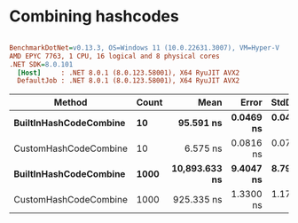 # Combining hashcodes


``` ini

BenchmarkDotNet=v0.13.3, OS=Windows 11 (10.0.22631.3007), VM=Hyper-V
AMD EPYC 7763, 1 CPU, 16 logical and 8 physical cores
.NET SDK=8.0.101
  [Host]     : .NET 8.0.1 (8.0.123.58001), X64 RyuJIT AVX2
  DefaultJob : .NET 8.0.1 (8.0.123.58001), X64 RyuJIT AVX2


```
|                 Method | Count |          Mean |     Error |    StdDev |
|----------------------- |------ |--------------:|----------:|----------:|
| **BuiltInHashCodeCombine** |    **10** |     **95.591 ns** | **0.0469 ns** | **0.0416 ns** |
|  CustomHashCodeCombine |    10 |      6.575 ns | 0.0816 ns | 0.0764 ns |
| **BuiltInHashCodeCombine** |  **1000** | **10,893.633 ns** | **9.4047 ns** | **8.7971 ns** |
|  CustomHashCodeCombine |  1000 |    925.335 ns | 1.3300 ns | 1.1790 ns |
